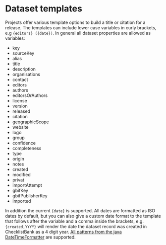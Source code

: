 # Dataset templates
Projects offer various template options to build a title or citation for a release.
The templates can include lower case variables in curly brackets, e.g `{editors} ({date})`.
In general all dataset properties are allowed as variables:

 - key
 - sourceKey
 - alias
 - title
 - description
 - organisations
 - contact
 - editors
 - authors
 - editorsOrAuthors
 - license
 - version
 - released
 - citation
 - geographicScope
 - website
 - logo
 - group
 - confidence
 - completeness
 - type
 - origin
 - notes
 - created
 - modified
 - privat
 - importAttempt
 - gbifKey
 - gbifPublisherKey
 - imported

In addition the current `{date}` is supported.
All dates are formatted as ISO dates by default, but you can also give a custom date format to the template
that follows after the variable and a comma inside the brackets, e.g. `{created,YYYY}` will render the date the dataset record was created 
in ChecklistBank as a 4 digit year.
 [All patterns from the java DateTimeFormatter](https://docs.oracle.com/javase/8/docs/api/java/time/format/DateTimeFormatter.html#patterns) are supported.
